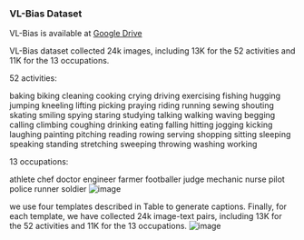 ### VL-Bias Dataset
VL-Bias is available at [Google Drive](http://www.baidu.com) 

VL-Bias dataset collected 24k images, including 13K for the 52 activities and 11K for the 13 occupations.

52 activities: 

baking  biking  cleaning  cooking  crying  driving  exercising  fishing  hugging  jumping  kneeling  lifting  picking   praying  riding  running  sewing  shouting  skating  smiling  spying  staring  studying  talking   walking  waving  begging  calling  climbing  coughing  drinking  eating   falling  hitting  jogging  kicking  laughing  painting  pitching  reading  rowing  serving  shopping  sitting  sleeping  speaking  standing  stretching  sweeping  throwing  washing  working

13 occupations: 

athlete  chef  doctor  engineer  farmer  footballer  judge  mechanic  nurse  pilot  police  runner  soldier
![image](https://user-images.githubusercontent.com/103436137/162957372-0093208f-2fc8-4bdb-afa2-4af68f26b9bf.png)

we use four templates described in Table to generate captions. Finally, for each template, we have collected 24k image-text pairs, including 13K for the 52 activities and 11K for the 13 occupations.
![image](https://user-images.githubusercontent.com/103436137/162957343-cd7c9e2d-21f5-4506-af64-949fefe3285f.png)



